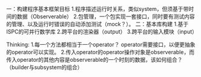 一：构建程序基本框架目标
    1.程序描述运行时关系，类似system，但须基于带时间的数据（Observerable）
    2.包管理，一个包实现一套接口，同时要有测试内容的管理、以及运行时错误的自动添加测试（mock？）。
二：基本库构建
    1.基于ISPC的可并行数学库
    2.跨平台的渲染器（output）
    3.跨平台的输入模块（input）

Thinking:
    1.每一个方法都相当于一个operator？ operator需要接口，以便更抽象的operator可以实现。
    2.传入operator的operator操作对象是observerable，而传入operator的其他内容是observerable的一个时刻的数据，该如何组合？（builder与subsystem的组合）
